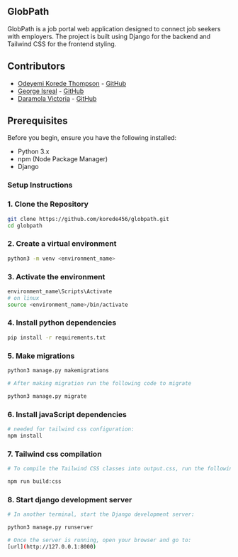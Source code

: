 ## GlobPath

GlobPath is a job portal web application designed to connect job seekers with employers. The project is built using Django for the backend and Tailwind CSS for the frontend styling.

## Contributors

- [Odeyemi Korede Thompson](mailto:koredethompson456@gmail.com) - [GitHub](https://github.com/korede456)
- [George Isreal](mailto:omosgoerge@gmail.com) - [GitHub](https://github.com/hisreal123)
- [Daramola Victoria](mailto:victoria.mnpadm@gmail.com) - [GitHub](https://github.com/oluwaseyifunmi12)


## Prerequisites

Before you begin, ensure you have the following installed:

- Python 3.x
- npm (Node Package Manager)
- Django

### Setup Instructions

### 1. Clone the Repository

```bash
git clone https://github.com/korede456/globpath.git
cd globpath
```
### 2. Create a virtual environment

```bash
python3 -m venv <environment_name>
```

### 3. Activate the environment

```bash
environment_name\Scripts\Activate
# on linux 
source <environment_name>/bin/activate
```

### 4. Install python dependencies

```bash
pip install -r requirements.txt
```

### 5. Make migrations

```bash
python3 manage.py makemigrations

# After making migration run the following code to migrate

python3 manage.py migrate
```

### 6. Install javaScript dependencies

```bash
# needed for tailwind css configuration:
npm install
```

### 7. Tailwind css compilation

```bash
# To compile the Tailwind CSS classes into output.css, run the following command in one terminal:

npm run build:css
```

### 8. Start django development server

```bash
# In another terminal, start the Django development server:

python3 manage.py runserver

# Once the server is running, open your browser and go to:
[url](http://127.0.0.1:8000)
```
